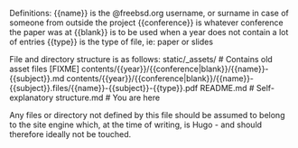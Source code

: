 Definitions:
{{name}} is the @freebsd.org username, or surname in case of someone from outside the project
{{conference}} is whatever conference the paper was at
{{blank}} is to be used when a year does not contain a lot of entries 
{{type}} is the type of file, ie: paper or slides

File and directory structure is as follows:
static/_assets/ # Contains old asset files [FIXME]
contents/{{year}}/{{conference|blank}}/{{name}}-{{subject}}.md
contents/{{year}}/{{conference|blank}}/{{name}}-{{subject}}.files/{{name}}-{{subject}}-{{type}}.pdf
README.md # Self-explanatory
structure.md # You are here

Any files or directory not defined by this file should be assumed to belong to the site engine which, at the time of writing, is Hugo - and should therefore ideally not be touched.
